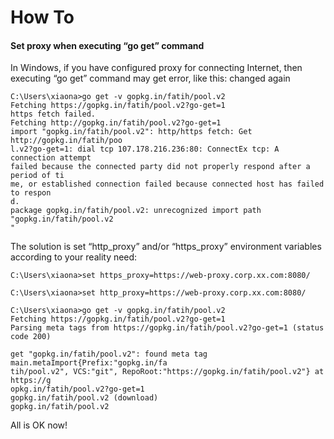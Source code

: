 # How To

#### Set proxy when executing “go get” command

In Windows, if you have configured proxy for connecting Internet, then executing “go get” command may get error, like this:
changed again
```text
C:\Users\xiaona>go get -v gopkg.in/fatih/pool.v2
Fetching https://gopkg.in/fatih/pool.v2?go-get=1
https fetch failed.
Fetching http://gopkg.in/fatih/pool.v2?go-get=1
import "gopkg.in/fatih/pool.v2": http/https fetch: Get http://gopkg.in/fatih/poo
l.v2?go-get=1: dial tcp 107.178.216.236:80: ConnectEx tcp: A connection attempt
failed because the connected party did not properly respond after a period of ti
me, or established connection failed because connected host has failed to respon
d.
package gopkg.in/fatih/pool.v2: unrecognized import path "gopkg.in/fatih/pool.v2
"
```

The solution is set “http_proxy” and/or “https_proxy” environment variables according to your reality need:

```
C:\Users\xiaona>set https_proxy=https://web-proxy.corp.xx.com:8080/

C:\Users\xiaona>set http_proxy=https://web-proxy.corp.xx.com:8080/

C:\Users\xiaona>go get -v gopkg.in/fatih/pool.v2
Fetching https://gopkg.in/fatih/pool.v2?go-get=1
Parsing meta tags from https://gopkg.in/fatih/pool.v2?go-get=1 (status code 200)

get "gopkg.in/fatih/pool.v2": found meta tag main.metaImport{Prefix:"gopkg.in/fa
tih/pool.v2", VCS:"git", RepoRoot:"https://gopkg.in/fatih/pool.v2"} at https://g
opkg.in/fatih/pool.v2?go-get=1
gopkg.in/fatih/pool.v2 (download)
gopkg.in/fatih/pool.v2 
```

All is OK now!
